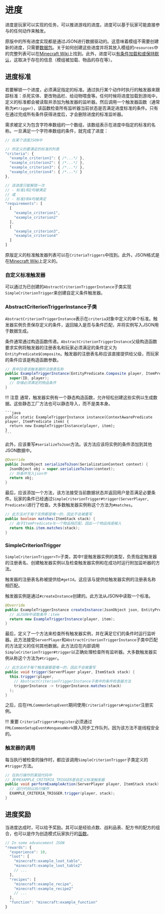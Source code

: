 进度
====

进度是玩家可以实现的任务，可以推进游戏的进度。进度可以基于玩家可能直接参与的任何动作来触发。

原版中的所有进度实现都是通过JSON进行数据驱动的。这意味着模组不需要创建新的进度，只需要[数据包][datapack]。关于如何创建这些进度并将其放入模组的`resources`中的完整列表可以在[Minecraft Wiki][wiki]上找到。此外，进度可以[有条件加载和或保持默认][conditional]，这取决于存在的信息（模组被加载、物品的存在等）。

进度标准
--------

若要解锁一个进度，必须满足指定的标准。通过执行某个动作时执行的触发器来跟踪标准：杀死实体、更改物品栏、给动物喂食等。任何时候将进度加载到游戏中，定义的标准都会被读取并添加为触发器的监听器。然后调用一个触发器函数（通常称为`#trigger`），该函数检查所有监听器当前状态是否满足进度标准的条件。只有在通过完成所有条件获得进度后，才会删除进度的标准监听器。

需求被定义为包含字符串数组的一个数组，该数组表示在进度中指定的标准的名称。一旦满足一个字符串数组的条件，就完成了进度：

```js
// 在某个进度JSON中

// 所定义的要满足的标准的列表
"criteria": {
  "example_criterion1": { /*...*/ },
  "example_criterion2": { /*...*/ },
  "example_criterion3": { /*...*/ },
  "example_criterion4": { /*...*/ }
},

// 该进度只能解锁一次
// - 标准1和2均被满足
// 或
// - 标准3和4均被满足
"requirements": [
  [
    "example_criterion1",
    "example_criterion2"
  ],
  [
    "example_criterion3",
    "example_criterion4"
  ]
]
```

原版定义的标准触发器列表可以在`CriteriaTriggers`中找到。此外，JSON格式是在[Minecraft Wiki][triggers]上定义的。

### 自定义标准触发器

可以通过为已创建的`AbstractCriterionTriggerInstance`子类实现`SimpleCriterionTrigger`来创建自定义条件触发器。

### AbstractCriterionTriggerInstance子类

`AbstractCriterionTriggerInstance`表示在`criteria`对象中定义的单个标准。触发器实例负责保存定义的条件，返回输入是否与条件匹配，并将实例写入JSON用于数据生成。

条件通常通过构造函数传递。`AbstractCriterionTriggerInstance`父级构造函数要求实例将触发器的注册表名和玩家必须满足的条件定义为`EntityPredicate$Composite`。触发器的注册表名称应该直接提供给父级，而玩家的条件应该是构造函数参数。

```java
// 其中ID是该触发器的注册表名称
public ExampleTriggerInstance(EntityPredicate.Composite player, ItemPredicate item) {
  super(ID, player);
  // 存储必须满足的物品条件
}
```

!!! 注意
    通常，触发器实例有一个静态构造函数，允许轻松创建这些实例以生成数据。这些静态工厂方法也可以静态导入，而不是类本身。

    ```java
    public static ExampleTriggerInstance instance(ContextAwarePredicate player, ItemPredicate item) {
      return new ExampleTriggerInstance(player, item);
    }
    ```

此外，应该重写`#serializeToJson`方法。该方法应该将实例的条件添加到其他JSON数据中。

```java
@Override
public JsonObject serializeToJson(SerializationContext context) {
  JsonObject obj = super.serializeToJson(context);
  // 将条件写入json中
  return obj;
}
```

最后，应该添加一个方法，该方法接受当前数据状态并返回用户是否满足必要条件。玩家的条件已经通过`SimpleCriterionTrigger#trigger(ServerPlayer, Predicate)`进行了检查。大多数触发器实例称这个方法为`#matches`。

```java
// 此方法对于每个实例都是唯一的，因此不会被重写
public boolean matches(ItemStack stack) {
  // 由于ItemPredicate与一个物品栈匹配，因此一个物品栈是输入
  return this.item.matches(stack);
}
```

### SimpleCriterionTrigger

`SimpleCriterionTrigger<T>`子类，其中`T`是触发器实例的类型，负责指定触发器的注册表名、创建触发器实例以及检查触发器实例和在成功时运行附加监听器的方法。

触发器的注册表名称被提供给`#getId`。这应该与提供给触发器实例的注册表名称相匹配。

触发器实例是通过`#createInstance`创建的。此方法从JSON中读取一个标准。

```java
@Override
public ExampleTriggerInstance createInstance(JsonObject json, EntityPredicate.Composite player, DeserializationContext context) {
  // 从JSON中读取条件：item
  return new ExampleTriggerInstance(player, item);
}
```

最后，定义了一个方法来检查所有触发器实例，并在满足它们的条件时运行监听器。此方法接受`ServerPlayer`和`AbstractCriterionTriggerInstance`子类中匹配的方法定义的任何其他数据。此方法应在内部调用`SimpleCriterionTrigger#trigger`以正确处理检查所有监听器。大多数触发器实例从称这个方法为`#trigger`。

```java
// 此方法对于每个触发器都是唯一的，因此不会被重写
public void trigger(ServerPlayer player, ItemStack stack) {
  this.trigger(player,
    // AbstractCriterionTriggerInstance子类中的条件检查器方法
    triggerInstance -> triggerInstance.matches(stack)
  );
}
```

之后，应在`FMLCommonSetupEvent`期间使用`CriteriaTriggers#register`注册实例。

!!! 重要
    `CriteriaTriggers#register`必须通过`FMLCommonSetupEvent#enqueueWork`排入同步工作队列，因为该方法不是线程安全的。

### 触发器的调用

每当执行被检查的操作时，都应该调用`SimpleCriterionTrigger`子类定义的`#trigger`方法。

```java
// 在执行操作的某段代码中
// 其中EXAMPLE_CRITERIA_TRIGGER是自定义标准触发器
public void performExampleAction(ServerPlayer player, ItemStack stack) {
  // 运行代码以执行操作
  EXAMPLE_CRITERIA_TRIGGER.trigger(player, stack);
}
```

进度奖励
--------

当进度达成时，可以给予奖励。其可以是经验点数、战利品表、配方书的配方的组合，也可以是作为创造模式玩家执行的[函数][function]。

```js
// In some advancement JSON
"rewards": {
  "experience": 10,
  "loot": [
    "minecraft:example_loot_table",
    "minecraft:example_loot_table2"
    // ...
  ],
  "recipes": [
    "minecraft:example_recipe",
    "minecraft:example_recipe2"
    // ...
  ],
  "function": "minecraft:example_function"
}
```

[datapack]: https://minecraft.fandom.com/wiki/Data_pack
[wiki]: https://minecraft.fandom.com/wiki/Advancement/JSON_format
[conditional]: ./conditional.md#implementations
[function]: https://minecraft.fandom.com/wiki/Function_(Java_Edition)
[triggers]: https://minecraft.fandom.com/wiki/Advancement/JSON_format#List_of_triggers
